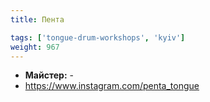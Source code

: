 ```yaml
---
title: Пента

tags: ['tongue-drum-workshops', 'kyiv']
weight: 967
---
```



- **Майстер:** -
- https://www.instagram.com/penta_tongue

